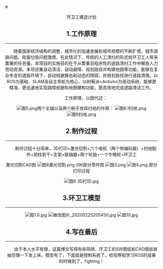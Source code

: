 #<center>环卫工建造计划
## 1.工作原理
---
&ensp;&ensp;&ensp;&ensp;随着国家经济结构的调整，城市化的加速发展和城市规模的不断扩增，城市道路问题、街面垃圾问题激增，在此情况下，传统的人工清扫的形式给环卫工人带来繁重的任务量。本项目的实施目的在于从繁重且程序性的道路清扫工作中解放人力劳动资源。本项目集自动清洁、自动避障、规划路径并构建地图等功能，能够在复杂多变的道路环境下，自动规避静态和动态的障碍，并规划路径进行道路清理。以ROS为基础、SLAM及自主导航为核心、以树莓派+Arduino为驱动系统，能够更精准、更迅速地实现路障规避和地图建构功能，更高效地完成道路清洁工作。

&ensp;&ensp;&ensp;&ensp;工作原理，以图代述：

![图5.png](https://i.loli.net/2020/02/25/uWsS8aUNQ45zthi.png)两个主轴以及两个刷子发挥扫地的作用：
![图6.1扫地.png](https://i.loli.net/2020/02/25/wx1rV5PDIiom9lu.png)
![图6扫地.png](https://i.loli.net/2020/02/25/J72ibPWzmvoMQGy.png)
## 2.制作过程
---
&ensp;&ensp;&ensp;&ensp;制作过程十分简单，3D打印+激光切割+六个电机（两个带编码器）+扫地配件+铜柱若干+支架+联轴器+两个轮胎+一个牛眼轮=环卫工

激光切割CAD图
![图8激光切割.png](https://i.loli.net/2020/02/25/VRLpHnSvm2o3fEw.png)
SW部分零件图
![图3.png](https://i.loli.net/2020/02/25/x8EBnCKIbocSUV6.png)
![图4.png](https://i.loli.net/2020/02/25/nHRu85wmrCAsDSb.png)
部分打印过程

![图9 3D打印.jpg](https://i.loli.net/2020/02/25/2CUG4351HewSZiL.jpg)

## 3.环卫工模型
---
![图1.0.jpg](https://i.loli.net/2020/02/25/cuPgJ7ihAzerVDb.jpg)
![微信图片_20200225205450.jpg](https://i.loli.net/2020/02/25/OXkDlrRvLE5934d.jpg)
![图10.jpg](https://i.loli.net/2020/02/25/6n8YFGlr3NZxJL5.jpg)
## 4.写在最后
---
&ensp;&ensp;&ensp;&ensp;由于本人水平有限，这篇博文写得有些简陋，环卫工的SW图纸和CAD图纸我抽空理一下发上来。模型有了，下面就是控制系统了。检验寒假学习ROS的成果的时候到了，fighting！